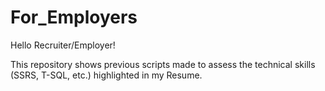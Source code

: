 # For_Employers

Hello Recruiter/Employer! 

This repository shows previous scripts made to assess the technical skills (SSRS, T-SQL, etc.) highlighted in my Resume. 
